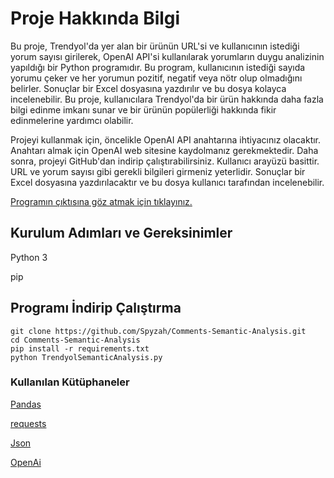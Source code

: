 # Proje Hakkında Bilgi
Bu proje, Trendyol'da yer alan bir ürünün URL'si ve kullanıcının istediği yorum sayısı girilerek, OpenAI API'si kullanılarak yorumların duygu analizinin yapıldığı bir Python programıdır. Bu program, kullanıcının istediği sayıda yorumu çeker ve her yorumun pozitif, negatif veya nötr olup olmadığını belirler. Sonuçlar bir Excel dosyasına yazdırılır ve bu dosya kolayca incelenebilir. Bu proje, kullanıcılara Trendyol'da bir ürün hakkında daha fazla bilgi edinme imkanı sunar ve bir ürünün popülerliği hakkında fikir edinmelerine yardımcı olabilir.

Projeyi kullanmak için, öncelikle OpenAI API anahtarına ihtiyacınız olacaktır. Anahtarı almak için OpenAI web sitesine kaydolmanız gerekmektedir. Daha sonra, projeyi GitHub'dan indirip çalıştırabilirsiniz. Kullanıcı arayüzü basittir. URL ve yorum sayısı gibi gerekli bilgileri girmeniz yeterlidir. Sonuçlar bir Excel dosyasına yazdırılacaktır ve bu dosya kullanıcı tarafından incelenebilir.

[Programın çıktısına göz atmak için tıklayınız.](https://prnt.sc/15Rh4XA_infS)

## Kurulum Adımları ve Gereksinimler

Python 3

pip

## Programı İndirip Çalıştırma 

```
git clone https://github.com/Spyzah/Comments-Semantic-Analysis.git
cd Comments-Semantic-Analysis
pip install -r requirements.txt
python TrendyolSemanticAnalysis.py
```

### Kullanılan Kütüphaneler


[Pandas](https://github.com/pandas-dev/pandas)

[requests](https://github.com/psf/requests)

[Json](https://github.com/dpranke/pyjson5)

[OpenAi](https://github.com/openai/openai-python)



